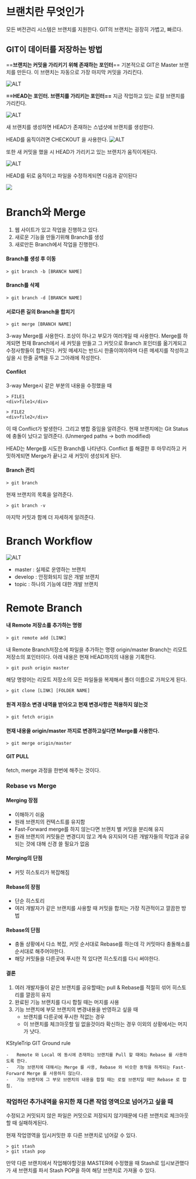 ﻿# 브랜치란 무엇인가

모든 버전관리 시스템은 브랜치를 지원한다.
GIT의 브랜치는 굉장히 가볍고, 빠르다.

## GIT이 데이터를 저장하는 방법


==**브랜치는 커밋을 가리키기 위해 존재하는 포인터**==
기본적으로 GIT은 Master 브랜치를 만든다. 이 브랜치는 자동으로 가장 마지막 커밋을 가리킨다.

![ALT](https://git-scm.com/book/en/v2/images/two-branches.png)

**==HEAD는 포인터. 브랜치를 가리키는 포인터==** 
지금 작업하고 있는 로컬 브랜치를 가리킨다.

![ALT](https://git-scm.com/book/en/v2/images/head-to-master.png)

새 브랜치를 생성하면 HEAD가 존재하는 스냅샷에 브랜치를 생성한다.

HEAD를 움직이려면 CHECKOUT 을 사용한다.
![ALT](https://git-scm.com/book/en/v2/images/head-to-testing.png)

또한 새 커밋을 했을 시 HEAD가 가리키고 있는 브랜치가 움직이게된다.

![ALT](https://git-scm.com/book/en/v2/images/advance-testing.png)

HEAD를 뒤로 움직이고 파일을 수정하게되면 다음과 같이된다

![](https://git-scm.com/book/en/v2/images/advance-master.png)

# Branch와 Merge

1. 웹 사이트가 있고 작업을 진행하고 있다.
2. 새로운 기능을 만들기위해 Branch를 생성
3. 새로만든 Branch에서 작업을 진행한다.

#### Branch를 생성 후 이동
```
> git branch -b [BRANCH NAME]
```

#### Branch를 삭제


```
> git branch -d [BRANCH NAME]
```

#### 서로다른 길의 Branch을 합치기

```
> git merge [BRANCH NAME]
```

3-way Merge를 사용한다.
조상이 하나고 부모가 여러개일 때 사용한다.
Merge를 하게되면 현재 Branch에서 새 커밋을 만들고 그 커밋으로 Branch 포인터를 옮기게되고 수정사항들이 합쳐진다.
커밋 메세지는 반드시 한줄이여야하며 다른 메세지를 작성하고 싶을 시 한줄 공백을 두고 그아래에 작성한다.

#### Confilct

3-way Merge시 같은 부분의 내용을 수정했을 때
```
> FILE1
<div>file1</div>
```

```
> FILE2
<div>file2</div>
```

이 때 Conflict가 발생한다. 그리고 병합 중임을 알려준다.
현재 브랜치에는 Git Status에 충돌이 났다고 알려준다. (Unmerged paths -> both modified)

HEAD는 Merge를 시도한 Branch를 나타낸다.
Conflict 를 해결한 후 마무리하고 커밋하게되면 Merge가 끝나고 새 커밋이 생성되게 된다.

#### Branch 관리
```
> git branch
```
현재 브랜치의 목록을 알려준다.
```
> git branch -v
```
마지막 커밋과 함께 더 자세하게 알려준다.

# Branch Workflow

![ALT](https://git-scm.com/book/en/v2/images/lr-branches-2.png)
- master : 실제로 운영하는 브랜치
- develop : 안정화되지 않은 개발 브랜치
- topic : 하나의 기능에 대한 개발 브랜치

# Remote Branch

#### 내 Remote 저장소를 추가하는 명령

```
> git remote add [LINK]
```

내 Remote Branch저장소에 파일을 추가하는 명령
origin/master Branch는 리모트 저장소의 포인터이다.
아래 내용은 현재 HEAD까지의 내용을 기록한다.

```
> git push origin master
```

해당 명령어는 리모트 저장소의 모든 파일들을 복제해서 폴더 이름으로 가져오게 된다.

```
> git clone [LINK] [FOLDER NAME]
```

#### 원격 저장소 변경 내역을 받아오고 현재 변경사항은 적용하지 않는것

```
> git fetch origin
```

#### 현재 내용을 origin/master 까지로 변경하고싶다면 Merge를 사용한다.

```
> git merge origin/master
```

#### GIT PULL

fetch, merge 과정을 한번에 해주는 것이다.

### Rebase vs Merge

#### Merging 장점
- 이해하기 쉬움
- 원래 브랜치의 컨텍스트를 유지함
- Fast-Forward merge를 하지 않는다면 브랜치 별 커밋을 분리해 유지
- 원래 브랜치의 커밋들은 변경디지 않고 계속 유지되어 다른 개발자들의 작업과 공유되는 것에 대해 신경 쓸 필요가 없음

####  Merging의 단점
- 커밋 히스토리가 복잡해짐

#### Rebase의 장점
- 단순 히스토리
- 여러 개발자가 같은 브랜치를 사용할 때 커밋을 합치는 가장 직관적이고 깔끔한 방법

#### Rebase의 단점
- 충돌 상황에서 다소 복잡, 커밋 순서대로 Rebase를 하는데 각 커밋마다 충돌해소를 순서대로 해주어야한다.
- 해당 커밋들을 다른곳에 푸시한 적 있다면 히스토리를 다시 써야한다.

#### 결론
1. 여러 개발자들이 같은 브랜치를 공유할때는 pull & Rebase를 적절히 섞어 히스토리를 깔끔히 유지
2. 완료된 기능 브랜치를 다시 합칠 때는 머지를 사용
3. 기능 브랜치에 부모 브랜치의 변경내용을 반영하고 싶을 때
	- 브랜치를 다른곳에 푸시한 적없는 경우
	- 이 브랜치를 체크아웃할 일 없을것이라 확신하는 경우
	이외의 상황에서는 머지가 낫다.

KStyleTrip GIT Ground rule

```
-   Remote 와 Local 에 동시에 존재하는 브랜치를 Pull 할 때에는 Rebase 를 사용하도록 한다.
-   기능 브랜치에 대해서는 Merge 를 사용, Rebase 와 비슷한 동작을 하게되는 Fast-Forward Merge 를 사용하지 않는다.
-   기능 브랜치에 그 부모 브랜치의 내용을 합칠 때는 로컬 브랜치일 때만 Rebase 로 합침.
```

### 작업하던 추가내역을 유지한 채 다른 작업 영역으로 넘어가고 싶을 때

수정되고 커밋되지 않은 파일은 커밋으로 저장되지 않기때문에 다른 브랜치로 체크아웃할 때 실패하게된다.

현재 작업영역을 임시커밋한 후 다른 브랜치로 넘어갈 수 있다.

```
> git stash
> git stash pop
```

만약 다른 브랜치에서 작업해야할것을 MASTER에 수정했을 때 Stash로 임시보관했다가 새 브랜치를 파서 Stash POP을 하여 해당 브랜치로 가져올 수 있다.
